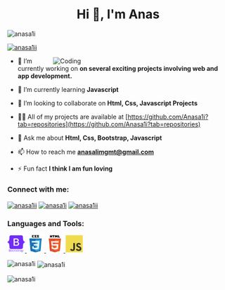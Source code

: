 
<h1 align="center">Hi 👋, I'm Anas</h1>
<p align="left"> <img src="https://komarev.com/ghpvc/?username=anasa1i&label=Profile%20views&color=0e75b6&style=flat" alt="anasa1i" /> </p>

<p align="left"> <a href="https://twitter.com/anasa1ii" target="blank"><img src="https://img.shields.io/twitter/follow/anasa1ii?logo=twitter&style=for-the-badge" alt="anasa1ii" /></a> </p>
<img align="right" alt="Coding" width="400" src="https://cdn.dribbble.com/users/1059583/screenshots/4171367/coding-freak.gif">

- 🔭 I’m currently working on **on several exciting projects involving web and app development.**

- 🌱 I’m currently learning **Javascript**

- 👯 I’m looking to collaborate on **Html, Css, Javascript Projects**

- 👨‍💻 All of my projects are available at [https://github.com/Anasa1i?tab=repositories](https://github.com/Anasa1i?tab=repositories)

- 💬 Ask me about **Html, Css, Bootstrap, Javascript**

- 📫 How to reach me **anasalimgmt@gmail.com**

- ⚡ Fun fact **I think I am fun loving**

<h3 align="left">Connect with me:</h3>
<p align="left">
<a href="https://twitter.com/anasa1ii" target="blank"><img align="center" src="https://raw.githubusercontent.com/rahuldkjain/github-profile-readme-generator/master/src/images/icons/Social/twitter.svg" alt="anasa1ii" height="30" width="40" /></a>
<a href="https://linkedin.com/in/anasa1i" target="blank"><img align="center" src="https://raw.githubusercontent.com/rahuldkjain/github-profile-readme-generator/master/src/images/icons/Social/linked-in-alt.svg" alt="anasa1i" height="30" width="40" /></a>
<a href="https://instagram.com/anasa1ii" target="blank"><img align="center" src="https://raw.githubusercontent.com/rahuldkjain/github-profile-readme-generator/master/src/images/icons/Social/instagram.svg" alt="anasa1ii" height="30" width="40" /></a>
</p>

<h3 align="left">Languages and Tools:</h3>
<p align="left"> <a href="https://getbootstrap.com" target="_blank" rel="noreferrer"> <img src="https://raw.githubusercontent.com/devicons/devicon/master/icons/bootstrap/bootstrap-plain-wordmark.svg" alt="bootstrap" width="40" height="40"/> </a> <a href="https://www.w3schools.com/css/" target="_blank" rel="noreferrer"> <img src="https://raw.githubusercontent.com/devicons/devicon/master/icons/css3/css3-original-wordmark.svg" alt="css3" width="40" height="40"/> </a> <a href="https://www.w3.org/html/" target="_blank" rel="noreferrer"> <img src="https://raw.githubusercontent.com/devicons/devicon/master/icons/html5/html5-original-wordmark.svg" alt="html5" width="40" height="40"/> </a> <a href="https://developer.mozilla.org/en-US/docs/Web/JavaScript" target="_blank" rel="noreferrer"> <img src="https://raw.githubusercontent.com/devicons/devicon/master/icons/javascript/javascript-original.svg" alt="javascript" width="40" height="40"/> </a> </p>

<p><img align="left" src="https://github-readme-stats.vercel.app/api/top-langs?username=anasa1i&show_icons=true&locale=en&layout=compact" alt="anasa1i" /></p>

<p>&nbsp;<img align="center" src="https://github-readme-stats.vercel.app/api?username=anasa1i&show_icons=true&locale=en" alt="anasa1i" /></p>

<p><img align="center" src="https://github-readme-streak-stats.herokuapp.com/?user=anasa1i&" alt="anasa1i" /></p>
